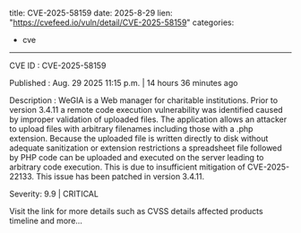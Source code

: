  
title: CVE-2025-58159
date: 2025-8-29
lien: "https://cvefeed.io/vuln/detail/CVE-2025-58159"
categories:
  - cve
---

CVE ID : CVE-2025-58159

Published :  Aug. 29
2025
11:15 p.m. | 14 hours
36 minutes ago

Description : WeGIA is a Web manager for charitable institutions. Prior to version 3.4.11
a remote code execution vulnerability was identified
caused by improper validation of uploaded files. The application allows an attacker to upload files with arbitrary filenames
including those with a .php extension. Because the uploaded file is written directly to disk without adequate sanitization or extension restrictions
a spreadsheet file followed by PHP code can be uploaded and executed on the server
leading to arbitrary code execution. This is due to insufficient mitigation of CVE-2025-22133. This issue has been patched in version 3.4.11.

Severity: 9.9 | CRITICAL

Visit the link for more details
such as CVSS details
affected products
timeline
and more...
